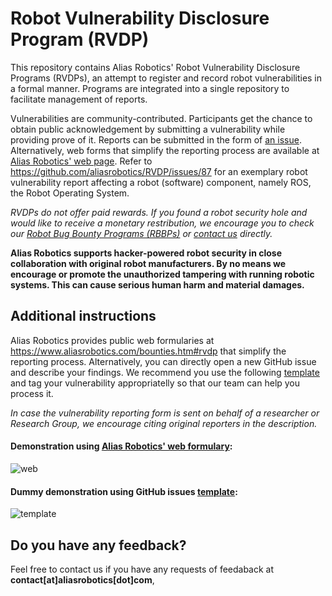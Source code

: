 # Robot Vulnerability Disclosure Program (RVDP)

This repository contains Alias Robotics' Robot Vulnerability Disclosure Programs (RVDPs), an attempt to register and record robot vulnerabilities in a formal manner. Programs are integrated into a single repository to facilitate management of reports.

Vulnerabilities are community-contributed. Participants get the chance to obtain public acknowledgement by submitting a vulnerability while providing prove of it. Reports can be submitted in the form of [an issue](https://github.com/aliasrobotics/RVDP/issues/new?template=rvdp-report-template.md). Alternatively, web forms that simplify the reporting process are available at [Alias Robotics' web page](https://aliasrobotics.com/bounties.htm#rvdp). Refer to https://github.com/aliasrobotics/RVDP/issues/87 for an exemplary robot vulnerability report affecting a robot (software) component, namely ROS, the Robot Operating System.

*RVDPs do not offer paid rewards. If you found a robot security hole and would like to receive a monetary restribution, we encourage you to check our [Robot Bug Bounty Programs (RBBPs)](https://aliasrobotics.com/bounties.htm#rbbp) or [contact us](https://aliasrobotics.com/about.htm#contact) directly.*

**Alias Robotics supports hacker-powered robot security in close collaboration with original robot manufacturers. By no means we encourage or promote the unauthorized tampering with running robotic systems. This can cause serious human harm and material damages.**


## Additional instructions
Alias Robotics provides public web formularies at https://www.aliasrobotics.com/bounties.htm#rvdp that simplify the reporting process. Alternatively, you can directly open a new GitHub issue and describe your findings. We recommend you use the following [template](https://github.com/aliasrobotics/RVDP/issues/new/choose) and tag your vulnerability appropriatelly so that our team can help you process it.

*In case the vulnerability reporting form is sent on behalf of a researcher or Research Group, we encourage citing original reporters in the description.*


#### Demonstration using [Alias Robotics' web formulary](https://www.aliasrobotics.com/bounties.htm):

![web](https://user-images.githubusercontent.com/8014558/43890769-ed3ab818-9bc7-11e8-9c8e-47b433425e6e.gif)

#### Dummy demonstration using GitHub issues [template](https://github.com/aliasrobotics/RVDP/issues/new/choose):

![template](https://user-images.githubusercontent.com/8014558/43891664-2daa350c-9bca-11e8-80a9-ef8e1a765193.gif)

## Do you have any feedback?

Feel free to contact us if you have any requests of feedaback at **contact[at]aliasrobotics[dot]com**,
